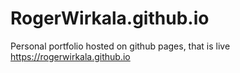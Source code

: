 # RogerWirkala.github.io
Personal portfolio hosted on github pages, that is live https://rogerwirkala.github.io
